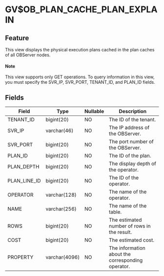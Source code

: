 GV$OB_PLAN_CACHE_PLAN_EXPLAIN
==================================================

Feature
-----------

This view displays the physical execution plans cached in the plan caches of all OBServer nodes.

<main id="notice" type='explain'>
    <h4>Note</h4>
    <p>This view supports only GET operations. To query information in this view, you must specify the SVR_IP, SVR_PORT, TENANT_ID, and PLAN_ID fields. </p>
  </main>

Fields
-------------

| **Field** | **Type** | **Nullable** | **Description** |
|--------------|---------------|------------|------------------|
| TENANT_ID | bigint(20) | NO | The ID of the tenant. |
| SVR_IP | varchar(46) | NO | The IP address of the OBServer. |
| SVR_PORT | bigint(20) | NO | The port number of the OBServer. |
| PLAN_ID | bigint(20) | NO | The ID of the plan. |
| PLAN_DEPTH | bigint(20) | NO | The display depth of the operator. |
| PLAN_LINE_ID | bigint(20) | NO | The ID of the operator. |
| OPERATOR | varchar(128) | NO | The name of the operator. |
| NAME | varchar(256) | NO | The name of the table. |
| ROWS | bigint(20) | NO | The estimated number of rows in the result. |
| COST | bigint(20) | NO | The estimated cost. |
| PROPERTY | varchar(4096) | NO | The information about the corresponding operator. |
